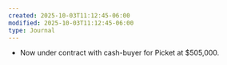 ```yaml
---
created: 2025-10-03T11:12:45-06:00
modified: 2025-10-03T11:12:45-06:00
type: Journal
---
```


- Now under contract with cash-buyer for
  Picket at $505,000.

<!-- EOF -->

